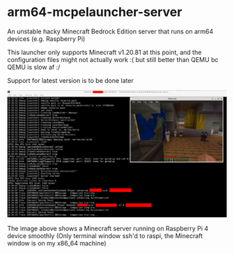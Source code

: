 # arm64-mcpelauncher-server

An unstable hacky Minecraft Bedrock Edition server that runs on arm64 devices (e.g. Raspberry Pi)

This launcher only supports Minecraft v1.20.81 at this point, and the configuration files might not actually work :(
but still better than QEMU bc QEMU is slow af :/

Support for latest version is to be done later

![img](screenshot.png)

The image above shows a Minecraft server running on Raspberry Pi 4 device smoothly 
(Only terminal window ssh'd to raspi, the Minecraft window is on my x86_64 machine)